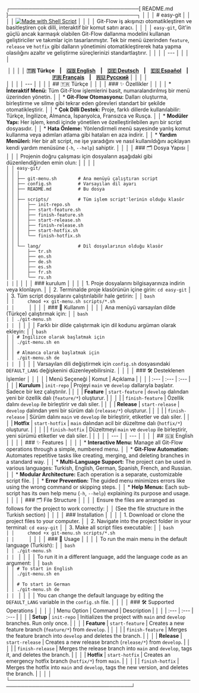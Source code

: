 ┌───────────────────────────────────[ README.md ]───────────────────────────────────┐
│                                                                                   │
│ # easy-git                                                                        │
│                                                                                   │
│ [![Made with Shell Script](https://img.shields.io/badge/Made%20with-Shell%20Script-1f425f.svg?style=for-the-badge&logo=gnu-bash)](https://www.gnu.org/software/bash/) │
│                                                                                   │
│ Git-Flow iş akışınızı otomatikleştiren ve basitleştiren çok dilli, interaktif bir komut satırı aracı. │
│                                                                                   │
│ `easy-git`, Git'in güçlü ancak karmaşık olabilen Git-Flow dallanma modelini kullanan geliştiriciler ve takımlar için tasarlanmıştır. Tek bir menü üzerinden `feature`, `release` ve `hotfix` gibi dalların yönetimini otomatikleştirerek hata yapma olasılığını azaltır ve geliştirme süreçlerinizi standartlaştırır. │
│                                                                                   │
│ ---                                                                               │
│                                                                                   │
│ <div align="center">                                                              │
│                                                                                   │
│ **🇹🇷 Türkçe &nbsp;&nbsp; | &nbsp;&nbsp; [🇬🇧 English](#-english) &nbsp;&nbsp; | &nbsp;&nbsp; [🇩🇪 Deutsch](#-deutsch) &nbsp;&nbsp; | &nbsp;&nbsp; [🇪🇸 Español](#-español) &nbsp;&nbsp; | &nbsp;&nbsp; [🇫🇷 Français](#-français) &nbsp;&nbsp; | &nbsp;&nbsp; [🇷🇺 Русский](#-русский)** │
│                                                                                   │
│ </div>                                                                            │
│                                                                                   │
│ ---                                                                               │
│                                                                                   │
│ ## 🇹🇷 Türkçe                                                                     │
│                                                                                   │
│ ### ✨ Özellikler                                                                 │
│                                                                                   │
│ * **İnteraktif Menü:** Tüm Git-Flow işlemlerini basit, numaralandırılmış bir menü üzerinden yönetin. │
│ * **Git-Flow Otomasyonu:** Dalları oluşturma, birleştirme ve silme gibi tekrar eden görevleri standart bir şekilde otomatikleştirir. │
│ * **Çok Dilli Destek:** Proje, farklı dillerde kullanılabilir: Türkçe, İngilizce, Almanca, İspanyolca, Fransızca ve Rusça. │
│ * **Modüler Yapı:** Her işlem, kendi içinde yönetilen ve özelleştirilebilen ayrı bir script dosyasıdır. │
│ * **Hata Önleme:** Yönlendirmeli menü sayesinde yanlış komut kullanma veya adımları atlama gibi hataları en aza indirir. │
│ * **Yardım Menüleri:** Her bir alt script, ne işe yaradığını ve nasıl kullanıldığını açıklayan kendi yardım menüsüne (`-h`, `--help`) sahiptir. │
│                                                                                   │
│ ### 🗂️ Dosya Yapısı                                                              │
│                                                                                   │
│ Projenin doğru çalışması için dosyaların aşağıdaki gibi düzenlendiğinden emin olun: │
│                                                                                   │
│ ```                                                                               │
│ easy-git/                                                                         │
│ │                                                                                 │
│ ├── git-menu.sh        # Ana menüyü çalıştıran script                             │
│ ├── config.sh          # Varsayılan dil ayarı                                     │
│ ├── README.md          # Bu dosya                                                 │
│ │                                                                                 │
│ ├── scripts/           # Tüm işlem script'lerinin olduğu klasör                   │
│ │   ├── init-repo.sh                                                              │
│ │   ├── start-feature.sh                                                          │
│ │   ├── finish-feature.sh                                                         │
│ │   ├── start-release.sh                                                          │
│ │   ├── finish-release.sh                                                         │
│ │   ├── start-hotfix.sh                                                           │
│ │   └── finish-hotfix.sh                                                          │
│ │                                                                                 │
│ └── lang/              # Dil dosyalarının olduğu klasör                           │
│     ├── tr.sh                                                                     │
│     ├── en.sh                                                                     │
│     ├── de.sh                                                                     │
│     ├── es.sh                                                                     │
│     ├── fr.sh                                                                     │
│     └── ru.sh                                                                     │
│ ```                                                                               │
│                                                                                   │
│ ###  kurulum                                                                      │
│                                                                                   │
│ 1.  Proje dosyalarını bilgisayarınıza indirin veya klonlayın.                      │
│ 2.  Terminalde proje klasörünün içine girin: `cd easy-git`                         │
│ 3.  Tüm script dosyalarını çalıştırılabilir hale getirin:                          │
│     ```bash                                                                       │
│     chmod +x git-menu.sh scripts/*.sh                                             │
│     ```                                                                           │
│                                                                                   │
│ ### 🚀 Kullanım                                                                   │
│                                                                                   │
│ Ana menüyü varsayılan dilde (Türkçe) çalıştırmak için:                              │
│ ```bash                                                                           │
│ ./git-menu.sh                                                                     │
│ ```                                                                               │
│                                                                                   │
│ Farklı bir dilde çalıştırmak için dil kodunu argüman olarak ekleyin:                │
│ ```bash                                                                           │
│ # İngilizce olarak başlatmak için                                                  │
│ ./git-menu.sh en                                                                  │
│                                                                                   │
│ # Almanca olarak başlatmak için                                                   │
│ ./git-menu.sh de                                                                  │
│ ```                                                                               │
│                                                                                   │
│ Varsayılan dili değiştirmek için `config.sh` dosyasındaki `DEFAULT_LANG` değişkenini düzenleyebilirsiniz. │
│                                                                                   │
│ ### 🛠️ Desteklenen İşlemler                                                       │
│                                                                                   │
│ | Menü Seçeneği | Komut | Açıklama |                                              │
│ | :--- | :--- | :--- |                                                            │
│ | **Kurulum** | `init-repo` | Projeyi `main` ve `develop` dallarıyla başlatır. Sadece bir kez çalıştırılır. | │
│ | **Feature** | `start-feature` | `develop` dalından yeni bir özellik dalı (`feature/*`) oluşturur. | │
│ | | `finish-feature` | Özellik dalını `develop` ile birleştirir ve dalı siler. |   │
│ | **Release** | `start-release` | `develop` dalından yeni bir sürüm dalı (`release/*`) oluşturur. | │
│ | | `finish-release` | Sürüm dalını `main` ve `develop` ile birleştirir, etiketler ve dalı siler. | │
│ | **Hotfix** | `start-hotfix` | `main` dalından acil bir düzeltme dalı (`hotfix/*`) oluşturur. | │
│ | | `finish-hotfix` | Düzeltmeyi `main` ve `develop` ile birleştirir, yeni sürümü etiketler ve dalı siler. | │
│                                                                                   │
│ ---                                                                               │
│ ---                                                                               │
│                                                                                   │
│ ## 🇬🇧 English                                                                    │
│                                                                                   │
│ ### ✨ Features                                                                  │
│                                                                                   │
│ * **Interactive Menu:** Manage all Git-Flow operations through a simple, numbered menu. │
│ * **Git-Flow Automation:** Automates repetitive tasks like creating, merging, and deleting branches in a standard way. │
│ * **Multi-Language Support:** The project can be used in various languages: Turkish, English, German, Spanish, French, and Russian. │
│ * **Modular Architecture:** Each operation is a separate, customizable script file. │
│ * **Error Prevention:** The guided menu minimizes errors like using the wrong command or skipping steps. │
│ * **Help Menus:** Each sub-script has its own help menu (`-h`, `--help`) explaining its purpose and usage. │
│                                                                                   │
│ ### 🗂️ File Structure                                                           │
│                                                                                   │
│ Ensure the files are arranged as follows for the project to work correctly:       │
│ (See the file structure in the Turkish section)                                   │
│                                                                                   │
│ ### Installation                                                                  │
│                                                                                   │
│ 1.  Download or clone the project files to your computer.                         │
│ 2.  Navigate into the project folder in your terminal: `cd easy-git`              │
│ 3.  Make all script files executable:                                             │
│     ```bash                                                                       │
│     chmod +x git-menu.sh scripts/*.sh                                             │
│     ```                                                                           │
│                                                                                   │
│ ### 🚀 Usage                                                                      │
│                                                                                   │
│ To run the main menu in the default language (Turkish):                           │
│ ```bash                                                                           │
│ ./git-menu.sh                                                                     │
│ ```                                                                               │
│                                                                                   │
│ To run it in a different language, add the language code as an argument:          │
│ ```bash                                                                           │
│ # To start in English                                                             │
│ ./git-menu.sh en                                                                  │
│                                                                                   │
│ # To start in German                                                              │
│ ./git-menu.sh de                                                                  │
│ ```                                                                               │
│                                                                                   │
│ You can change the default language by editing the `DEFAULT_LANG` variable in the `config.sh` file. │
│                                                                                   │
│ ### 🛠️ Supported Operations                                                      │
│                                                                                   │
│ | Menu Option | Command | Description |                                          │
│ | :--- | :--- | :--- |                                                            │
│ | **Setup** | `init-repo` | Initializes the project with `main` and `develop` branches. Run only once. | │
│ | **Feature** | `start-feature` | Creates a new feature branch (`feature/*`) from `develop`. | │
│ | | `finish-feature` | Merges the feature branch into `develop` and deletes the branch. | │
│ | **Release** | `start-release` | Creates a new release branch (`release/*`) from `develop`. | │
│ | | `finish-release` | Merges the release branch into `main` and `develop`, tags it, and deletes the branch. | │
│ | **Hotfix** | `start-hotfix` | Creates an emergency hotfix branch (`hotfix/*`) from `main`. | │
│ | | `finish-hotfix` | Merges the hotfix into `main` and `develop`, tags the new version, and deletes the branch. | │
│                                                                                   │
└───────────────────────────────────────────────────────────────────────────────────┘
